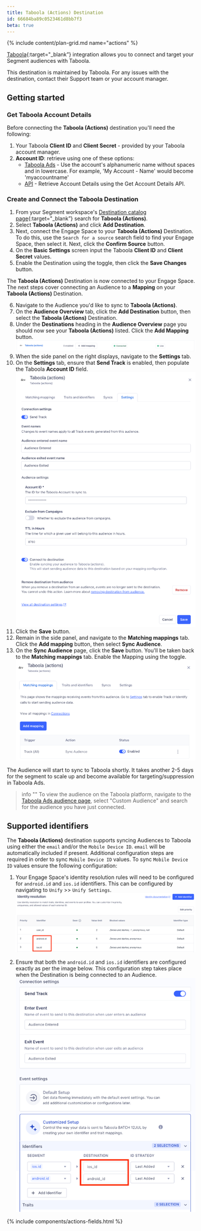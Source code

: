 ```yaml
---
title: Taboola (Actions) Destination
id: 66684ba89c0523461d8bb7f3
beta: true
---
```


{% include content/plan-grid.md name="actions" %}

[Taboola](https://developers.taboola.com/backstage-api/reference/create-a-first-party-audience/?utm_source=segmentio&utm_medium=docs&utm_campaign=partners){:target="_blank”} integration allows you to connect and target your Segment audiences with Taboola.

This destination is maintained by Taboola. For any issues with the destination, contact their Support team or your account manager.

## Getting started

### Get Taboola Account Details

Before connecting the **Taboola (Actions)** destination you'll need the following:
1. Your Taboola **Client ID** and **Client Secret** - provided by your Taboola account manager.
2. **Account ID**: retrieve using one of these options:
   * [Taboola Ads](https://ads.taboola.com) - Use the account's alphanumeric name without spaces and in lowercase. For example, 'My Account - Name' would become 'myaccountname'
   * [API](https://developers.taboola.com/backstage-api/reference/get-account-details) - Retrieve Account Details using the Get Account Details API.

### Create and Connect the Taboola Destination

1. From your Segment workspace's [Destination catalog page](https://app.segment.com/goto-my-workspace/destinations/catalog){:target="_blank”} search for **Taboola (Actions)**.
2. Select **Taboola (Actions)** and click **Add Destination**.
3. Next, connect the Engage Space to your **Taboola (Actions)** Destination. To do this, use the `Search for a source` search field to find your Engage Space, then select it. Next, click the **Confirm Source** button.
4. On the **Basic Settings** screen input the Taboola **Client ID** and **Client Secret** values.
5. Enable the Destination using the toggle, then click the **Save Changes** button. 

The **Taboola (Actions)** Destination is now connected to your Engage Space. The next steps cover connecting an Audience to a **Mapping** on your **Taboola (Actions)** Destination.

6. Navigate to the Audience you'd like to sync to **Taboola (Actions)**. 
7. On the **Audience Overview** tab, click the **Add Destination** button, then select the **Taboola (Actions)** Destination. 
8. Under the **Destinations** heading in the **Audience Overview** page you should now see your **Taboola (Actions)** listed. Click the **Add Mapping** button. 
![Add mapping](images/add_mapping.png)
9. When the side panel on the right displays, navigate to the **Settings** tab. 
9. On the **Settings** tab, ensure that **Send Track** is enabled, then populate the Taboola **Account ID** field.
![Audience settings](images/audience_settings.png)
10. Click the **Save** button. 
11. Remain in the side panel, and navigate to the **Matching mappings** tab. Click the **Add mapping** button, then select **Sync Audience**. 
12. On the **Sync Audience** page, click the **Save** button. You'll be taken back to the **Matching mappings** tab. Enable the Mapping using the toggle.   
![Enabled mapping](images/enabled_mapping.png)

The Audience will start to sync to Taboola shortly.
It takes another 2-5 days for the segment to scale up and become available for targeting/suppression in Taboola Ads.

> info ""
> To view the audience on the Taboola platform, navigate to the [Taboola Ads audience page](https://ads.taboola.com/audiences), select "Custom Audience" and search for the audience you have just connected.

## Supported identifiers

The **Taboola (Actions)** destination supports syncing Audiences to Taboola using either the `email` and/or the `Mobile Device ID`.
`email` will be automatically included if present. Additional configuration steps are required in order to sync `Mobile Device ID` values. To sync `Mobile Device ID` values ensure the following configuration:  

1. Your Engage Space's identity resolution rules will need to be configured for `android.id` and `ios.id` identifiers. This can be configured by navigating to `Unify` >> `Unify Settings`. 
![Enage ID Resolution Settings with android.id and ios.id configured](images/engage_id_resolution_settings.png)
 
2. Ensure that both the `android.id` and `ios.id` identifiers are configured exactly as per the image below. This configuration step takes place when the Destination is being connected to an Audience. 
![Device ID config for android.id and ios.id identifiers](images/device_id_identifier_config.png)

{% include components/actions-fields.html %}
   
